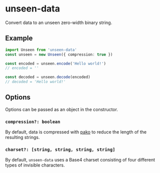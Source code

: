 # unseen-data

Convert data to an unseen zero-width binary string.

## Example

```ts
import Unseen from 'unseen-data'
const unseen = new Unseen({ compression: true })

const encoded = unseen.encode('Hello world!')
// encoded = '​﻿​​​‍​‍‌​‍​‌‍‌‌‌‍﻿​‌‍﻿​‌‍﻿﻿​‍​​‌﻿‌﻿‌‍﻿﻿‌﻿​‍‌‍﻿​‌‍‌​​‍​‌​‍​‍'

const decoded = unseen.decode(encoded)
// decoded = 'Hello world!'
```

## Options

Options can be passed as an object in the constructor.

### `compression?: boolean`

By default, data is compressed with [pako](https://www.npmjs.com/package/pako) to reduce the length of the resulting strings.

### `charset?: [string, string, string, string]`

By default, `unseen-data` uses a Base4 charset consisting of four different types of invisible characters.
